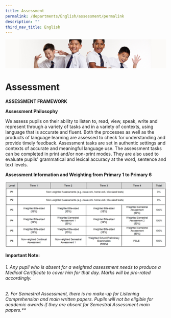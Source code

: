 ```yaml
---
title: Assessment
permalink: /departments/English/assessment/permalink
description: ""
third_nav_title: English
---
```


![](/images/Sub-banner2.jpg)

Assessment
==========

**ASSESSMENT FRAMEWORK**

**Assessment Philosophy** 

We assess pupils on their ability to listen to, read, view, speak, write and represent through a variety of tasks and in a variety of contexts, using language that is accurate and fluent. Both the processes as well as the products of language learning are assessed to check for understanding and provide timely feedback. Assessment tasks are set in authentic settings and contexts of accurate and meaningful language use. The assessment tasks can be completed in print and/or non-print modes. They are also used to evaluate pupils' grammatical and lexical accuracy at the word, sentence and text levels.

  



**Assessment Information and Weighting from Primary 1 to Primary 6**

![](/images/Assessment%20Information.jpg)

**Important Note:**

###### 1.  Any pupil who is absent for a weighted assessment needs to produce a Medical Certificate to cover him for that day. Marks will be pro-rated accordingly.
###### 2.  For Semestral Assessment, there is no make-up for Listening Comprehension and main written papers. Pupils will not be eligible for academic awards if they are absent for Semestral Assessment main papers.**

